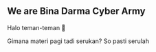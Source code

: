 ## We are Bina Darma Cyber Army

Halo teman-teman 👋

Gimana materi pagi tadi serukan? So pasti serulah
